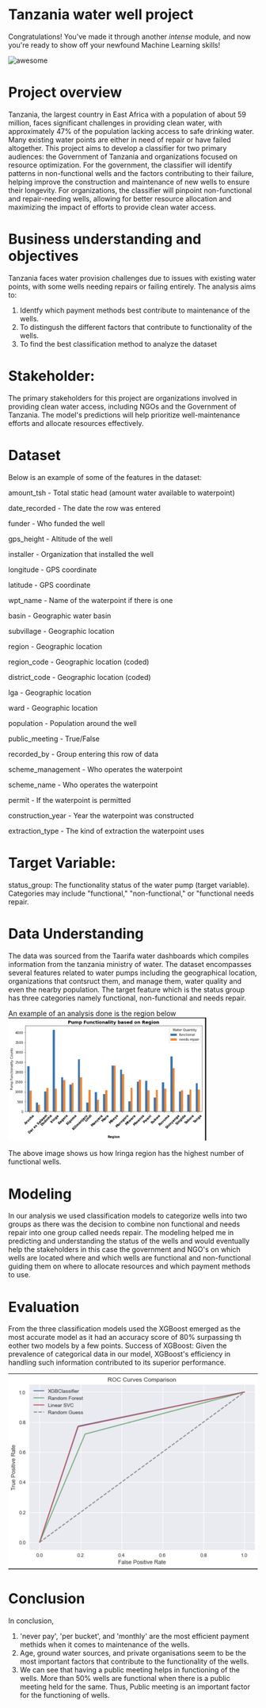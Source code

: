
# Tanzania water well project

Congratulations! You've made it through another _intense_ module, and now you're ready to show off your newfound Machine Learning skills!

![awesome](https://raw.githubusercontent.com/learn-co-curriculum/dsc-phase-3-project-v2-3/main/images/smart.gif)

# Project overview
Tanzania, the largest country in East Africa with a population of about 59 million, faces significant challenges in providing clean water, with approximately 47% of the population lacking access to safe drinking water. Many existing water points are either in need of repair or have failed altogether. This project aims to develop a classifier for two primary audiences: the Government of Tanzania and organizations focused on resource optimization. For the government, the classifier will identify patterns in non-functional wells and the factors contributing to their failure, helping improve the construction and maintenance of new wells to ensure their longevity. For organizations, the classifier will pinpoint non-functional and repair-needing wells, allowing for better resource allocation and maximizing the impact of efforts to provide clean water access.

# Business understanding and objectives
Tanzania faces water provision challenges due to issues with existing water points, with some wells needing repairs or failing entirely. The analysis aims to:
 1. Identfy which payment methods best contribute to maintenance of the wells.
 2. To distingush the different factors that contribute to functionality of the wells.
 3. To find the best classification method to analyze the dataset


 # Stakeholder:
The primary stakeholders for this project are organizations involved in providing clean water access, including NGOs and the Government of Tanzania. The model's predictions will help prioritize well-maintenance efforts and allocate resources effectively.


# Dataset
Below is an example of some of the features in the dataset:

amount_tsh - Total static head (amount water available to waterpoint)

date_recorded - The date the row was entered

funder - Who funded the well

gps_height - Altitude of the well

installer - Organization that installed the well

longitude - GPS coordinate

latitude - GPS coordinate

wpt_name - Name of the waterpoint if there is one

basin - Geographic water basin

subvillage - Geographic location

region - Geographic location

region_code - Geographic location (coded)

district_code - Geographic location (coded)

lga - Geographic location

ward - Geographic location

population - Population around the well

public_meeting - True/False

recorded_by - Group entering this row of data

scheme_management - Who operates the waterpoint

scheme_name - Who operates the waterpoint

permit - If the waterpoint is permitted

construction_year - Year the waterpoint was constructed

extraction_type - The kind of extraction the waterpoint uses

# Target Variable:
status_group: The functionality status of the water pump (target variable). Categories may include "functional," "non-functional," or "functional needs repair.

#  Data Understanding
The data was sourced from the Taarifa water dashboards which compiles information from the tanzania ministry of water. The dataset encompasses several features related to water pumps including the geographical location, organizations that contsruct them, and manage them, water quality and even the nearby population. The target feature which is the status group has three categories namely functional, non-functional and needs repair.

An example of an analysis done is the region below
 <img src="https://github.com/MyraKadenge/dsc-phase-3-project-v2-3/blob/main/images/region%20image.png" alt="region" width="400"/>
 
 The above image shows us how Iringa region has the highest number of functional wells.

# Modeling
In our analysis we used classification models to categorize wells into two groups as there was the decision to combine non functional and needs repair into one group called needs repair. The modeling helped me in predicting and understanding the status of the wells and would eventually help the stakeholders in this case the government and NGO's on which wells are located where and which wells are functional and non-functional guiding them on where to allocate resources and which payment methods to use.

# Evaluation
From the three classification models used the XGBoost emerged as the most accurate model as it had an accuracy score of 80% surpassing th eother two models by a few points.
Success of XGBoost: Given the prevalence of categorical data in our model, XGBoost's efficiency in handling such information contributed to its superior performance.

![model](https://github.com/MyraKadenge/dsc-phase-3-project-v2-3/blob/main/images/model%20images.png)

# Conclusion
In conclusion, 
1. 'never pay', 'per bucket', and 'monthly' are the most efficient payment methids when it comes to maintenance of the wells.
2. Age, ground water sources, and  private organisations seem to be the most important factors that contribute to the functionality of the wells.
3. We can see that having a public meeting helps in functioning of the wells. More than 50% wells are functional when there is a public meeting held for the same. Thus, Public meeting is an important factor for the functioning of wells.

